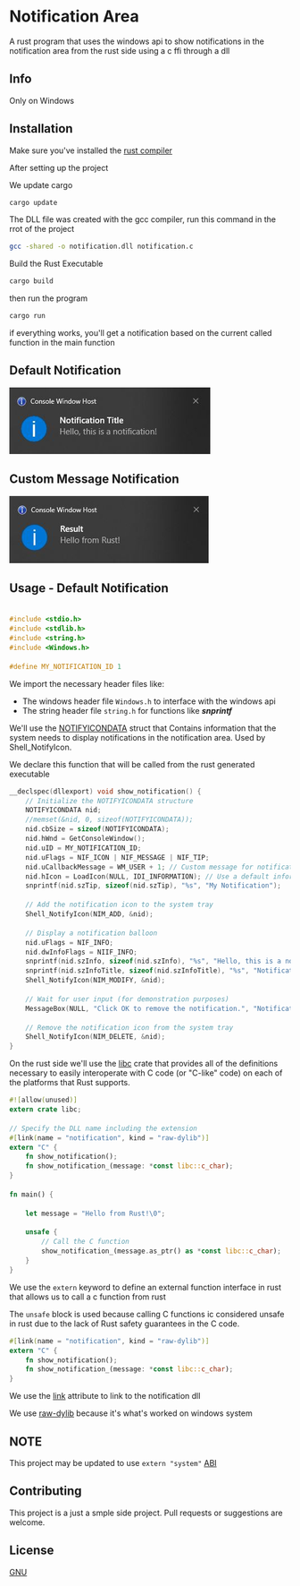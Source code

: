 
# Notification Area
A rust program that uses the windows api to show notifications in the notification area from the rust side using a c ffi through a dll

## Info

Only on Windows

## Installation

Make sure you've installed the [rust compiler](https://www.rust-lang.org/tools/install) 

After setting up the project 

We update cargo
```bash
cargo update
```

The DLL file was created with the gcc compiler, run this command in the rrot of the project

```bash
gcc -shared -o notification.dll notification.c
```

Build the Rust Executable
```bash
cargo build
```
then run the program

```bash
cargo run
```
if everything works, you'll get a notification based on the current called function in the main function

## Default Notification
![Image](/images/default_notification.JPG "Default Notification")

## Custom Message Notification
![Image](/images/custom_message_notification.JPG "Custom Message Notification")

## Usage - Default Notification 

```c

#include <stdio.h>
#include <stdlib.h>
#include <string.h>
#include <Windows.h>

#define MY_NOTIFICATION_ID 1
```

We import the necessary header files like:

* The windows header file `Windows.h` to interface with the windows api
* The string header file `string.h` for functions like **_snprintf_**

We'll use the [NOTIFYICONDATA](https://learn.microsoft.com/en-us/windows/win32/api/shellapi/ns-shellapi-notifyicondataa) struct that Contains information that the system needs to display notifications in the notification area. Used by Shell_NotifyIcon.

We declare this function that will be called from the rust generated executable
```c
__declspec(dllexport) void show_notification() {
    // Initialize the NOTIFYICONDATA structure
    NOTIFYICONDATA nid;
    //memset(&nid, 0, sizeof(NOTIFYICONDATA));
    nid.cbSize = sizeof(NOTIFYICONDATA);
    nid.hWnd = GetConsoleWindow();
    nid.uID = MY_NOTIFICATION_ID;
    nid.uFlags = NIF_ICON | NIF_MESSAGE | NIF_TIP;
    nid.uCallbackMessage = WM_USER + 1; // Custom message for notification events
    nid.hIcon = LoadIcon(NULL, IDI_INFORMATION); // Use a default information icon
    snprintf(nid.szTip, sizeof(nid.szTip), "%s", "My Notification");

    // Add the notification icon to the system tray
    Shell_NotifyIcon(NIM_ADD, &nid);

    // Display a notification balloon
    nid.uFlags = NIF_INFO;
    nid.dwInfoFlags = NIIF_INFO;
    snprintf(nid.szInfo, sizeof(nid.szInfo), "%s", "Hello, this is a notification!");
    snprintf(nid.szInfoTitle, sizeof(nid.szInfoTitle), "%s", "Notification Title");
    Shell_NotifyIcon(NIM_MODIFY, &nid);

    // Wait for user input (for demonstration purposes)
    MessageBox(NULL, "Click OK to remove the notification.", "Notification Demo", MB_OK);

    // Remove the notification icon from the system tray
    Shell_NotifyIcon(NIM_DELETE, &nid);
}

```

On the rust side we'll use the [libc](https://crates.io/crates/libc) crate that provides all of the definitions necessary to easily interoperate with C code (or "C-like" code) on each of the platforms that Rust supports. 

```rust
#![allow(unused)]
extern crate libc;

// Specify the DLL name including the extension
#[link(name = "notification", kind = "raw-dylib")]
extern "C" {
    fn show_notification();
    fn show_notification_(message: *const libc::c_char);
}

fn main() {

    let message = "Hello from Rust!\0";

    unsafe {
        // Call the C function
        show_notification_(message.as_ptr() as *const libc::c_char);
    }
}

```

We use the `extern` keyword to define an external function interface in rust that allows us to call a c function from rust

The `unsafe` block is used because calling C functions ic considered unsafe in rust due to the lack of Rust safety guarantees in the C code.


```rust
#[link(name = "notification", kind = "raw-dylib")]
extern "C" {
    fn show_notification();
    fn show_notification_(message: *const libc::c_char);
}
```

We use the [link](https://doc.rust-lang.org/reference/items/external-blocks.html#the-link-attribute) attribute to link to the notification dll

We use [raw-dylib](https://doc.rust-lang.org/reference/items/external-blocks.html#dylib-versus-raw-dylib) because it's what's worked on windows system


## NOTE 

This project may be updated to use `extern "system"` [ABI](https://doc.rust-lang.org/reference/items/external-blocks.html#abi)


## Contributing

This project is a just a smple side project. Pull requests or suggestions are welcome. 

## License
[GNU](https://choosealicense.com/licenses/gpl-3.0/)